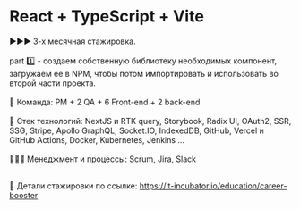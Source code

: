 # React + TypeScript + Vite</br>
►►► 3-х месячная стажировка.</br></br>
part 1️⃣ - создаем собственную библиотеку необходимых компонент, загружаем ее в NPM, чтобы потом импортировать и использовать во второй части проекта.</br></br>
👫 Команда: PM + 2 QA + 6 Front-end + 2 back-end</br></br>
🥞 Стек технологий: NextJS и RTK query, Storybook, Radix UI, OAuth2, SSR, SSG, Stripe, Apollo GraphQL, Socket.IO, IndexedDB, GitHub, Vercel и GitHub Actions, Docker, Kubernetes, Jenkins ...</br></br>
👨🏻‍💼 Менеджмент и процессы: Scrum, Jira, Slack</br></br>

🔗 Детали стажировки по ссылке: https://it-incubator.io/education/career-booster
